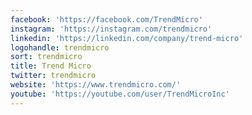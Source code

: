 ```yaml
---
facebook: 'https://facebook.com/TrendMicro'
instagram: 'https://instagram.com/trendmicro'
linkedin: 'https://linkedin.com/company/trend-micro'
logohandle: trendmicro
sort: trendmicro
title: Trend Micro
twitter: trendmicro
website: 'https://www.trendmicro.com/'
youtube: 'https://youtube.com/user/TrendMicroInc'
---
```

